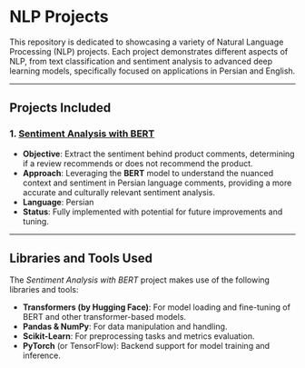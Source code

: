 # NLP Projects

This repository is dedicated to showcasing a variety of Natural Language Processing (NLP) projects. Each project demonstrates different aspects of NLP, from text classification and sentiment analysis to advanced deep learning models, specifically focused on applications in Persian and English.

---

## Projects Included

### 1. [Sentiment Analysis with BERT](Sentiment_Analysis_with_Bert.ipynb)

- **Objective**: Extract the sentiment behind product comments, determining if a review recommends or does not recommend the product.
- **Approach**: Leveraging the **BERT** model to understand the nuanced context and sentiment in Persian language comments, providing a more accurate and culturally relevant sentiment analysis.
- **Language**: Persian
- **Status**: Fully implemented with potential for future improvements and tuning.

---

## Libraries and Tools Used

The *Sentiment Analysis with BERT* project makes use of the following libraries and tools:

- **Transformers (by Hugging Face)**: For model loading and fine-tuning of BERT and other transformer-based models.
- **Pandas & NumPy**: For data manipulation and handling.
- **Scikit-Learn**: For preprocessing tasks and metrics evaluation.
- **PyTorch** (or TensorFlow): Backend support for model training and inference.

